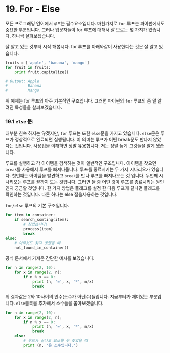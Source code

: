 # 19. For - Else

모든 프로그래밍 언어에서 `루프`는 필수요소입니다. 마찬가지로 `for` 루프는 파이썬에서도 중요한 부분입니다. 그러나 입문자들이 for 루프에 대해서 잘 모르는 몇 가지가 있습니다. 하나씩 살펴보겠습니다.

잘 알고 있는 것부터 시작 해봅시다. for 루프를 아래와같이 사용한다는 것은 잘 알고 있습니다.

```python
fruits = ['apple', 'banana', 'mango']
for fruit in fruits:
    print fruit.capitalize()

# Output: Apple
#         Banana
#         Mango
```

위 예제는 for 루프의 아주 기본적인 구조입니다. 그러면 파이썬의 `for` 루프의 좀 덜 알려진 특성들을 살펴보겠습니다.

### 19.1 `else` 문:

대부분 친숙 하지는 않겠지만, `for` 루프는 또한 `else`문을 가지고 있습니다.  `else`문은 루프가 정상적으로 완료되면 실행됩니다. 이 의미는 루프가 어떤 break문도 만나지 않았다는 것입니다. 사용법을 이해하면 정말 유용합니다. 저는 정말 늦게 그것들을 알게 됐습니다.

루프를 실행하고 각 아이템을 검색하는 것이 일반적인 구조입니다. 아이템을 찾으면 `break`를 사용해서 루프를 빠져나옵니다. 루프를 종료시키는 두 가지 시나리오가 있습니다. 첫번째는 아이템을 발견하고 `break`를 만나 루프를 빠져나오는 것 입니다. 두번째 시나리오는 루프를 끝까지 도는 것입니다. 그러면 둘 중 어떤 것이 루프를 종료시키는 원인인지 궁금할 것입니다. 한 가지 방법은 플래그를 설정 한 다음 루프가 끝나면 플래그를 확인하는 것입니다. 다른 하나는 else 절을 ​​사용하는 것입니다.

`for/else` 루프의 기본 구조입니다.

```python
for item in container:
    if search_somting(item): 
        # 찾았습니다!
        process(item)
        break
else:
    # 아무것도 찾지 못했을 떄
    not_found_in_container()
```

공식 문서에서 가져온 간단한 예시를 보겠습니다.

```python
for n in range(2, 10):
    for x in range(2, n):
        if n % x == 0:
            print (n, '=', x, '*', n/x)
            break
```

위 결과값은 2와 10사이의 인수\(소수가 아닌수\)들입니다. 지금부터가 재미있는 부분입니다. `else`블록을 추가해서 소수들을 뽑아보겠습니다.

```python
for n in range(2, 10):
    for x in range(2, n);
        if n % x == 0:
            print (n, '=', x, '*', n/x)
            break
    else:
        # 루프가 끝나고 요소를 못 찾았을 때 
        print (n, '은 소수입니다.')
```



